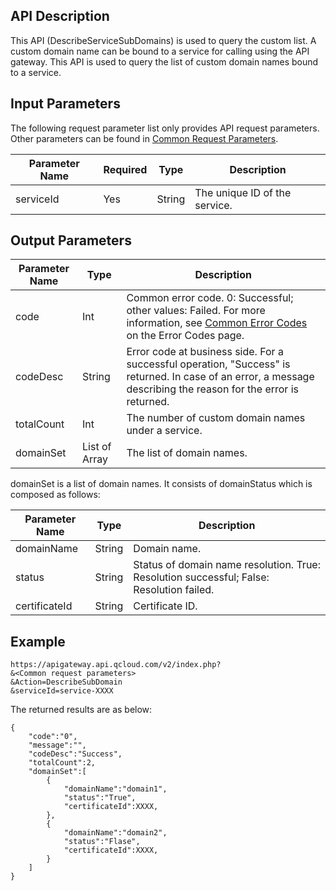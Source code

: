 ## API Description

This API (DescribeServiceSubDomains) is used to query the custom list.
A custom domain name can be bound to a service for calling using the API gateway. This API is used to query the list of custom domain names bound to a service.


## Input Parameters

The following request parameter list only provides API request parameters. Other parameters can be found in [Common Request Parameters](/document/api/213/6976).

| Parameter Name | Required | Type | Description |
| --------- | ---- | ------ | ------- |
| serviceId | Yes | String | The unique ID of the service. |

## Output Parameters

| Parameter Name | Type | Description |
| ---------- | ------------- | ---------------------------------------- |
| code | Int | Common error code. 0: Successful; other values: Failed. For more information, see <a href="https://intl.cloud.tencent.com/document/product/377/8946" title="Common Error Codes">Common Error Codes</a> on the Error Codes page. |
| codeDesc | String | Error code at business side. For a successful operation, "Success" is returned. In case of an error, a message describing the reason for the error is returned. |
| totalCount | Int | The number of custom domain names under a service. |
| domainSet | List of Array | The list of domain names. |

domainSet is a list of domain names. It consists of domainStatus which is composed as follows:

| Parameter Name | Type | Description |
| ------------- | ------ | ------------------------------ |
| domainName | String | Domain name. |
| status | String | Status of domain name resolution. True: Resolution successful; False: Resolution failed. |
| certificateId | String | Certificate ID. |


## Example 
```
https://apigateway.api.qcloud.com/v2/index.php?
&<Common request parameters>
&Action=DescribeSubDomain
&serviceId=service-XXXX
```
The returned results are as below:
```
{
    "code":"0",
    "message":"",
    "codeDesc":"Success",
	"totalCount":2,
	"domainSet":[
		{
			"domainName":"domain1",
			"status":"True",
			"certificateId":XXXX,
		},
		{
			"domainName":"domain2",
			"status":"Flase",
			"certificateId":XXXX,
		}
	]
}
```





